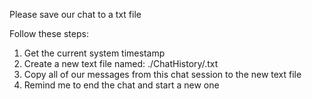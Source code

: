Please save our chat to a txt file

Follow these steps:

1. Get the current system timestamp
2. Create a new text file named: ./ChatHistory/<system-timestamp>.txt
3. Copy all of our messages from this chat session to the new text file
4. Remind me to end the chat and start a new one
